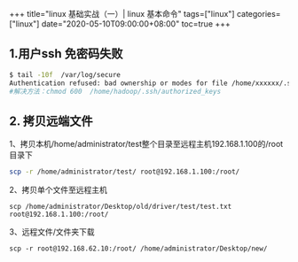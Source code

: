 +++
title="linux 基础实战（一）| linux 基本命令"
tags=["linux"]
categories=["linux"]
date="2020-05-10T09:00:00+08:00"
toc=true
+++

## 1.用户ssh 免密码失败
```sh
$ tail -10f  /var/log/secure
Authentication refused: bad ownership or modes for file /home/xxxxxx/.ssh/authorized_keys
#解决方法：chmod 600  /home/hadoop/.ssh/authorized_keys
```
## 2. 拷贝远端文件
1、拷贝本机/home/administrator/test整个目录至远程主机192.168.1.100的/root目录下
```sh 
scp -r /home/administrator/test/ root@192.168.1.100:/root/
``` 

2、拷贝单个文件至远程主机
```
scp /home/administrator/Desktop/old/driver/test/test.txt root@192.168.1.100:/root/
``` 

3、远程文件/文件夹下载
```
scp -r root@192.168.62.10:/root/ /home/administrator/Desktop/new/
```